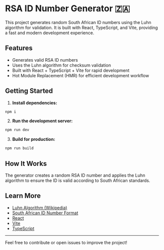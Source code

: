 # RSA ID Number Generator 🇿🇦

This project generates random South African ID numbers using the Luhn algorithm for validation. It is built with React, TypeScript, and Vite, providing a fast and modern development experience.

## Features

- Generates valid RSA ID numbers
- Uses the Luhn algorithm for checksum validation
- Built with React + TypeScript + Vite for rapid development
- Hot Module Replacement (HMR) for efficient development workflow

## Getting Started

1. **Install dependencies:**
  ```bash
  npm i
  ```

2. **Run the development server:**
  ```bash
  npm run dev
  ```

3. **Build for production:**
  ```bash
  npm run build
  ```

## How It Works

The generator creates a random RSA ID number and applies the Luhn algorithm to ensure the ID is valid according to South African standards.

## Learn More

- [Luhn Algorithm (Wikipedia)](https://en.wikipedia.org/wiki/Luhn_algorithm)
- [South African ID Number Format](https://en.wikipedia.org/wiki/National_identification_number#South_Africa)
- [React](https://react.dev/)
- [Vite](https://vitejs.dev/)
- [TypeScript](https://www.typescriptlang.org/)

---

Feel free to contribute or open issues to improve the project!
